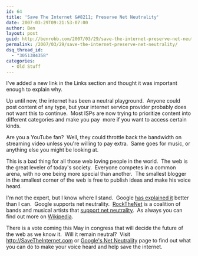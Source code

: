 ```yaml
---
id: 64
title: 'Save The Internet &#8211; Preserve Net Neutrality'
date: 2007-03-29T09:21:53-07:00
author: Ben
layout: post
guid: http://benrobb.com/2007/03/29/save-the-internet-preserve-net-neutrality/
permalink: /2007/03/29/save-the-internet-preserve-net-neutrality/
dsq_thread_id:
  - "3051384358"
categories:
  - Old Stuff
---
```

I've added a new link in the Links section and thought it was important enough to explain why.

Up until now, the internet has been a neutral playground.  Anyone could post content of any type, but your internet service provider probably does not want this to continue.  Most ISPs are now trying to prioritize content into different categories and make you pay  more if you want to access certain kinds.

Are you a YouTube fan?  Well, they could throttle back the bandwidth on streaming video unless you're willing to pay extra.  Same goes for music, or anything else you might be looking at.

This is a bad thing for all those web loving people in the world.  The web is the great leveler of today's society.  Everyone competes in a common arena, with no one being more special than another.  The smallest blogger in the smallest corner of the web is free to publish ideas and make his voice heard.

I'm not the expert, but I know where I stand.  Google <a href="http://www.google.com/help/netneutrality.html" title="Google supports net neutrality">has explained it</a> better than I can.  Google supports net neutrality.  <a href="http://www.futureofmusic.org/rockthenet/index.cfm" title="Rock The Net">RockTheNet</a> is a coalition of bands and musical artists that <a href="http://www.cnn.com/2007/TECH/internet/03/28/internet.music.ap/index.html" title="Keep the web neutral">support net neutrality</a>.  As always you can find out more on <a href="http://en.wikipedia.org/wiki/Network_neutrality" title="wikipedia: net neutrality">Wikipedia</a>.

There is a vote coming this May in congress that will decide the future of the web as we know it.  Will it remain neutral?  Visit <a href="http://savetheinternet.com" title="Save The Internet">http://SaveTheInternet.com</a> or <a href="http://www.google.com/help/netneutrality.html" title="Net Neutrality">Google's Net Neutrality</a> page to find out what you can do to make your voice heard and help save the internet.